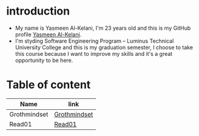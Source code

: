 # introduction
* My name is Yasmeen Al-Kelani, I'm 23 years old and this is my GitHub profile [Yasmeen Al-Kelani](https://github.com/YasmeenKelani).
* I'm styding Software Engineering Program – Luminus Technical University College and this is my graduation semester, I choose to take this course because I want to improve my skills and it's a great opportunity to be here. 
# Table of content 
Name | link
------------ | -------------
Grothmindset | [Grothmindset](https://yasmeenkelani.github.io/reading-notes/Grothmindset)
Read01 |[Read01](https://yasmeenkelani.github.io/reading-notes/Read01)